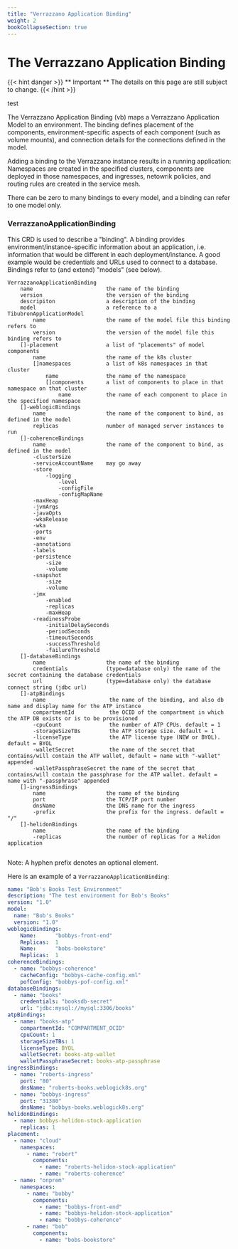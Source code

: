 ```yaml
---
title: "Verrazzano Application Binding"
weight: 2
bookCollapseSection: true
---
```


# The Verrazzano Application Binding 


{{< hint danger >}}
** Important ** The details on this page are still subject to change.
{{< /hint >}}

test

The Verrazzano Application Binding (vb) maps a Verrazzano Application Model to an environment. The binding defines placement of the components, environment-specific aspects of each component (such as volume mounts), and connection details for the connections defined in the model.

Adding a binding to the Verrazzano instance results in a running application: Namespaces are created in the specified clusters, components are deployed in those namespaces, and ingresses, netowrik policies, and routing rules are created in the service mesh. 

There can be zero to many bindings to every model, and a binding can refer to one model only.

### VerrazzanoApplicationBinding

This CRD is used to describe a "binding".  A binding provides environment/instance-specific
information about an application, i.e. information that would be different in each 
deployment/instance.  A good example would be credentials and URLs used to connect to a 
database.  Bindings refer to (and extend) "models" (see below).

```
VerrazzanoApplicationBinding
    name                       the name of the binding
    version                    the version of the binding
    descripiton                a description of the binding
    model                      a reference to a TibubronApplicationModel
        name                   the name of the model file this binding refers to
        version                the version of the model file this binding refers to
    []-placement               a list of "placements" of model components
        name                   the name of the k8s cluster 
        []namespaces           a list of k8s namespaces in that cluster
            name               the name of the namespace
            []components       a list of components to place in that namespace on that cluster
                name           the name of each component to place in the specified namespace
    []-weblogicBindings
        name                   the name of the component to bind, as defined in the model
        replicas               number of managed server instances to run
    []-coherenceBindings
        name                   the name of the component to bind, as defined in the model
        -clusterSize
        -serviceAccountName    may go away
        -store
            -logging
                -level
                -configFile
                -configMapName
        -maxHeap
        -jvmArgs
        -javaOpts
        -wkaRelease
        -wka
        -ports
        -env
        -annotations
        -labels
        -persistence
            -size
            -volume
        -snapshot
            -size
            -volume
        -jmx
            -enabled
            -replicas
            -maxHeap                            
        -readinessProbe
            -initialDelaySeconds
            -periodSeconds
            -timeoutSeconds
            -successThreshold
            -failureThreshold
    []-databaseBindings
        name                   the name of the binding
        credentials            (type=database only) the name of the secret containing the database credentials
        url                    (type=database only) the database connect string (jdbc url) 
    []-atpBindings
        name                    the name of the binding, and also db name and display name for the ATP instance
        compartmentId           the OCID of the compartment in which the ATP DB exists or is to be provisioned
        -cpuCount               the number of ATP CPUs. default = 1
        -storageSizeTBs         the ATP storage size. default = 1
        -licenseType            the ATP license type (NEW or BYOL). default = BYOL
        -walletSecret           the name of the secret that contains/will contain the ATP wallet, default = name with "-wallet" appended
        -walletPassphraseSecret the name of the secret that contains/will contain the passphrase for the ATP wallet. default = name with "-passphrase" appended    
    []-ingressBindings
        name                   the name of the binding
        port                   the TCP/IP port number
        dnsName                the DNS name for the ingress
        -prefix                the prefix for the ingress. default = "/"
    []-helidonBindings
        name                   the name of the binding
        -replicas              the number of replicas for a Helidon application
 
```

Note: A hyphen prefix denotes an optional element.

Here is an example of a `VerrazzanoApplicationBinding`:

```yaml
name: "Bob's Books Test Environment"
description: "The test environment for Bob's Books"
version: "1.0"
model:
  name: "Bob's Books"
  version: "1.0"
weblogicBindings:
    Name:      "bobbys-front-end"
    Replicas:  1
    Name:      "bobs-bookstore"
    Replicas:  1
coherenceBindings:
  - name: "bobbys-coherence"
    cacheConfig: "bobbys-cache-config.xml"
    pofConfig: "bobbys-pof-config.xml"
databaseBindings:
  - name: "books"
    credentials: "booksdb-secret"
    url: "jdbc:mysql://mysql:3306/books"
atpBindings:
  - name: "books-atp"
    compartmentId: "COMPARTMENT_OCID"
    cpuCount: 1
    storageSizeTBs: 1
    licenseType: BYOL
    walletSecret: books-atp-wallet
    walletPassphraseSecret: books-atp-passphrase      
ingressBindings:
  - name: "roberts-ingress"
    port: "80"
    dnsName: "roberts-books.weblogick8s.org"
  - name: "bobbys-ingress"
    port: "31380"
    dnsName: "bobbys-books.weblogick8s.org"
helidonBindings:
  - name: bobbys-helidon-stock-application
    replicas: 1
placement: 
  - name: "cloud"
    namespaces:
      - name: "robert"
        components:
          - name: "roberts-helidon-stock-application"
          - name: "roberts-coherence"
  - name: "onprem"
    namespaces:
      - name: "bobby"
        components:
          - name: "bobbys-front-end"
          - name: "bobbys-helidon-stock-application"
          - name: "bobbys-coherence"
      - name: "bob"
        components:
          - name: "bobs-bookstore"
```
